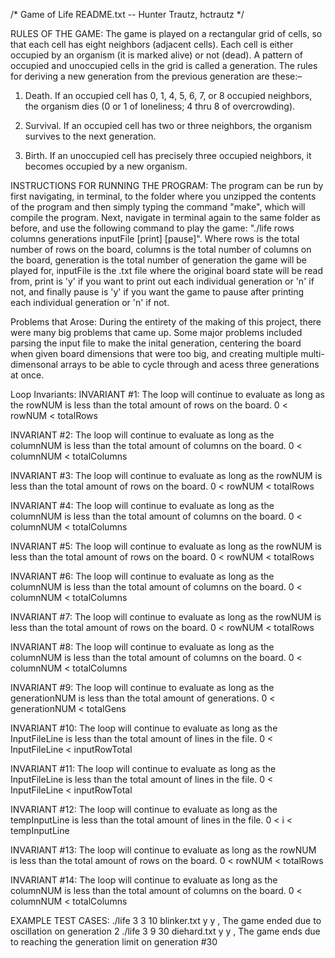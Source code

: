 /* Game of Life
README.txt -- Hunter Trautz, hctrautz
 */

RULES OF THE GAME: 
The game is played on a rectangular grid of cells, so that each cell has eight neighbors (adjacent cells). Each cell is either occupied by an organism (it is marked alive) or not (dead). A pattern of occupied and unoccupied cells in the grid is called a generation. The rules for deriving a new generation from the previous generation are these:–

1. Death. If an occupied cell has 0, 1, 4, 5, 6, 7, or 8 occupied neighbors, the organism dies (0 or 1 of loneliness; 4 thru 8 of overcrowding).

2. Survival. If an occupied cell has two or three neighbors, the organism survives to the next generation.

3. Birth. If an unoccupied cell has precisely three occupied neighbors, it becomes occupied by a new organism.

INSTRUCTIONS FOR RUNNING THE PROGRAM: 
The program can be run by first navigating, in terminal, to the folder where you unzipped the contents of the program and then simply typing the command "make", which will compile the program. Next, navigate in terminal again to the same folder as before, and use the following command to play the game: "./life rows columns generations inputFile [print] [pause]". Where rows is the total number of rows on the board, columns is the total number of columns on the board, generation is the total number of generation the game will be played for, inputFile is the .txt file where the original board state will be read from, print is 'y' if you want to print out each individual generation or 'n' if not, and finally pause is 'y' if you want the game to pause after printing each individual generation or 'n' if not. 

Problems that Arose:
During the entirety of the making of this project, there were many big problems that came up. Some major problems included parsing the input file to make the inital generation, centering the board when given board dimensions that were too big, and creating multiple multi-dimensonal arrays to be able to cycle through and acess three generations at once. 

Loop Invariants: 
INVARIANT #1: The loop will continue to evaluate as long as the rowNUM is less than the total amount of rows on the board. 0 < rowNUM < totalRows

INVARIANT #2: The loop will continue to evaluate as long as the columnNUM is less than the total amount of columns on the board. 0 < columnNUM < totalColumns

INVARIANT #3: The loop will continue to evaluate as long as the rowNUM is less than the total amount of rows on the board. 0 < rowNUM < totalRows

INVARIANT #4: The loop will continue to evaluate as long as the columnNUM is less 
than the total amount of columns on the board. 0 < columnNUM < totalColumns

INVARIANT #5: The loop will continue to evaluate as long as the rowNUM is less than the total amount
of rows on the board. 0 < rowNUM < totalRows

INVARIANT #6: The loop will continue to evaluate as long as the columnNUM is less 
than the total amount of columns on the board. 0 < columnNUM < totalColumns

INVARIANT #7: The loop will continue to evaluate as long as the rowNUM is less than the total amount
of rows on the board. 0 < rowNUM < totalRows

INVARIANT #8: The loop will continue to evaluate as long as the columnNUM is less 
than the total amount of columns on the board. 0 < columnNUM < totalColumns

INVARIANT #9: The loop will continue to evaluate as long as the generationNUM is less 
than the total amount of generations. 0 < generationNUM < totalGens

INVARIANT #10: The loop will continue to evaluate as long as the InputFileLine is less 
than the total amount of lines in the file. 0 < InputFileLine < inputRowTotal

INVARIANT #11: The loop will continue to evaluate as long as the InputFileLine is less 
than the total amount of lines in the file. 0 < InputFileLine < inputRowTotal

INVARIANT #12: The loop will continue to evaluate as long as the tempInputLine is less 
than the total amount of lines in the file. 0 < i < tempInputLine

INVARIANT #13: The loop will continue to evaluate as long as the rowNUM is less than the total amount
of rows on the board. 0 < rowNUM < totalRows

INVARIANT #14: The loop will continue to evaluate as long as the columnNUM is less 
than the total amount of columns on the board. 0 < columnNUM < totalColumns

EXAMPLE TEST CASES: 
./life 3 3 10 blinker.txt y y , The game ended due to oscillation on generation 2
./life 3 9 30 diehard.txt y y , The game ends due to reaching the generation limit on generation #30
